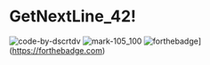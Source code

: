 # GetNextLine_42!
![code-by-dscrtdv](https://user-images.githubusercontent.com/92900172/219590286-fccf28fc-9493-4ec4-97af-313e7b45c37f.svg)
![mark-105_100](https://user-images.githubusercontent.com/92900172/219590587-0da7e6b5-b21b-4995-907d-918b096fe974.svg)
![forthebadge](https://forthebadge.com/images/badges/made-with-c.svg)](https://forthebadge.com)
